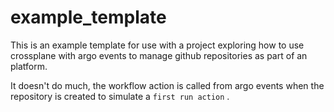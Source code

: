 # example_template

This is an example template for use with a project exploring how to use crossplane
with argo events to manage github repositories as part of an platform.

It doesn't do much, the workflow action is called from argo events when the repository is
created to simulate a `first run action` .
